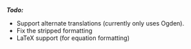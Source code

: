 ***Todo:***
* Support alternate translations (currently only uses Ogden).
* Fix the stripped formatting
* LaTeX support (for equation formatting)
